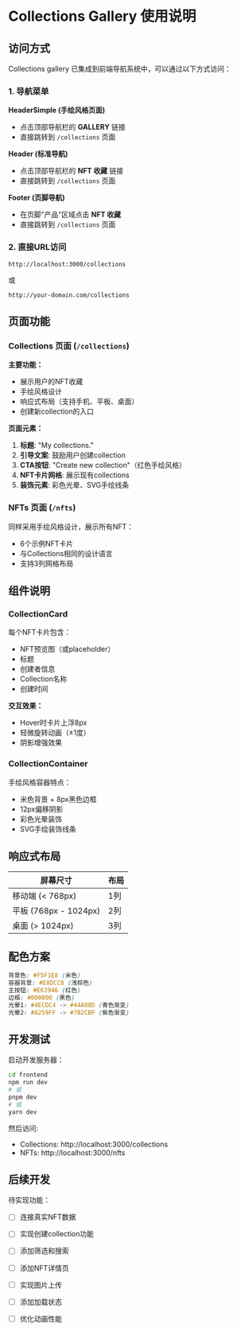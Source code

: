 # Collections Gallery 使用说明

## 访问方式

Collections gallery 已集成到前端导航系统中，可以通过以下方式访问：

### 1. 导航菜单

**HeaderSimple (手绘风格页面)**
- 点击顶部导航栏的 **GALLERY** 链接
- 直接跳转到 `/collections` 页面

**Header (标准导航)**
- 点击顶部导航栏的 **NFT 收藏** 链接
- 直接跳转到 `/collections` 页面

**Footer (页脚导航)**
- 在页脚"产品"区域点击 **NFT 收藏**
- 直接跳转到 `/collections` 页面

### 2. 直接URL访问

```
http://localhost:3000/collections
```

或

```
http://your-domain.com/collections
```

## 页面功能

### Collections 页面 (`/collections`)

**主要功能：**
- 展示用户的NFT收藏
- 手绘风格设计
- 响应式布局（支持手机、平板、桌面）
- 创建新collection的入口

**页面元素：**
1. **标题**: "My collections."
2. **引导文案**: 鼓励用户创建collection
3. **CTA按钮**: "Create new collection"（红色手绘风格）
4. **NFT卡片网格**: 展示现有collections
5. **装饰元素**: 彩色光晕、SVG手绘线条

### NFTs 页面 (`/nfts`)

同样采用手绘风格设计，展示所有NFT：
- 6个示例NFT卡片
- 与Collections相同的设计语言
- 支持3列网格布局

## 组件说明

### CollectionCard

每个NFT卡片包含：
- NFT预览图（或placeholder）
- 标题
- 创建者信息
- Collection名称
- 创建时间

**交互效果：**
- Hover时卡片上浮8px
- 轻微旋转动画（±1度）
- 阴影增强效果

### CollectionContainer

手绘风格容器特点：
- 米色背景 + 8px黑色边框
- 12px偏移阴影
- 彩色光晕装饰
- SVG手绘装饰线条

## 响应式布局

| 屏幕尺寸 | 布局 |
|---------|------|
| 移动端 (< 768px) | 1列 |
| 平板 (768px - 1024px) | 2列 |
| 桌面 (> 1024px) | 3列 |

## 配色方案

```css
背景色: #F5F1E8 (米色)
容器背景: #E8DCC8 (浅棕色)
主按钮: #E63946 (红色)
边框: #000000 (黑色)
光晕1: #4ECDC4 -> #44A08D (青色渐变)
光晕2: #A259FF -> #7B2CBF (紫色渐变)
```

## 开发测试

启动开发服务器：

```bash
cd frontend
npm run dev
# 或
pnpm dev
# 或
yarn dev
```

然后访问:
- Collections: http://localhost:3000/collections
- NFTs: http://localhost:3000/nfts

## 后续开发

待实现功能：
- [ ] 连接真实NFT数据
- [ ] 实现创建collection功能
- [ ] 添加筛选和搜索
- [ ] 添加NFT详情页
- [ ] 实现图片上传
- [ ] 添加加载状态
- [ ] 优化动画性能

